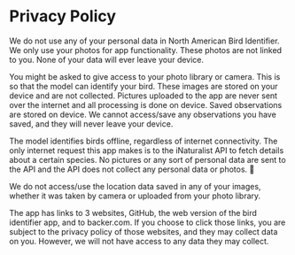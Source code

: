 #  Privacy Policy

We do not use any of your personal data in North American Bird Identifier. We only use your photos for app functionality. These photos are not linked to you. None of your data will ever leave your device.

You might be asked to give access to your photo library or camera. This is so that the model can identify your bird. These images are stored on your device and are not collected. Pictures uploaded to the app are never sent over the internet and all processing is done on device. Saved observations are stored on device. We cannot access/save any observations you have saved, and they will never leave your device.

The model identifies birds offline, regardless of internet connectivity. The only internet request this app makes is to the iNaturalist API to fetch details about a certain species. No pictures or any sort of personal data are sent to the API and the API does not collect any personal data or photos. 

We do not access/use the location data saved in any of your images, whether it was taken by camera or uploaded from your photo library.

The app has links to 3 websites, GitHub, the web version of the bird identifier app, and to backer.com. If you choose to click those links, you are subject to the privacy policy of those websites, and they may collect data on you. However, we will not have access to any data they may collect.

